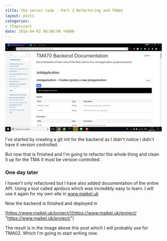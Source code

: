 ```yaml
---
title: The server code - Part 3 Refactoring and TMA02
layout: posts
categories:
- theproject
date: 2018-04-02 00:00:00 +0000
---
```

![](/uploads/2018/04/02/Capture.PNG)

I've started by creating a git init for the backend as I didn't notice I didn't have it version controlled.

But now that is finished and I'm going to refactor the whole thing and clean it up for the TMA it must be version controlled.

### One day later

I haven't only refactored but I have also added documentation of the entire API. Using a tool called apidocs which was incredibly easy to learn. I will use it again for my own site in www.maikel.uk

Now the backend is finished and deployed in 

[https://www.maikel.uk/project/](https://www.maikel.uk/project/ "https://www.maikel.uk/project/")

The result is in the image above this post which I will probably use for TMA02. Which I'm going to start writing now. 